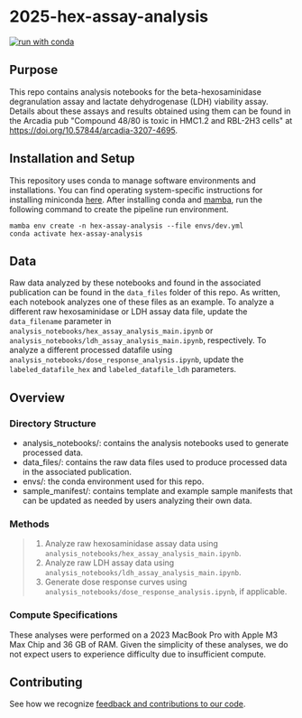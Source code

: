 # 2025-hex-assay-analysis

[![run with conda](https://img.shields.io/badge/run%20with-conda-3EB049?labelColor=000000&logo=anaconda)](https://docs.conda.io/projects/miniconda/en/latest/)

## Purpose

This repo contains analysis notebooks for the beta-hexosaminidase degranulation assay and lactate dehydrogenase (LDH) viability assay. Details about these assays and results obtained using them can be found in the Arcadia pub "Compound 48/80 is toxic in HMC1.2 and RBL-2H3 cells" at https://doi.org/10.57844/arcadia-3207-4695.

## Installation and Setup

This repository uses conda to manage software environments and installations. You can find operating system-specific instructions for installing miniconda [here](https://docs.conda.io/projects/miniconda/en/latest/). After installing conda and [mamba](https://mamba.readthedocs.io/en/latest/), run the following command to create the pipeline run environment.

```{bash}
mamba env create -n hex-assay-analysis --file envs/dev.yml
conda activate hex-assay-analysis
```

## Data

Raw data analyzed by these notebooks and found in the associated publication can be found in the `data_files` folder of this repo. As written, each notebook analyzes one of these files as an example. To analyze a different raw hexosaminidase or LDH assay data file, update the `data_filename` parameter in `analysis_notebooks/hex_assay_analysis_main.ipynb` or `analysis_notebooks/ldh_assay_analysis_main.ipynb`, respectively. To analyze a different processed datafile using `analysis_notebooks/dose_response_analysis.ipynb`, update the `labeled_datafile_hex` and `labeled_datafile_ldh` parameters.

## Overview

### Directory Structure

* analysis_notebooks/: contains the analysis notebooks used to generate processed data.
* data_files/: contains the raw data files used to produce processed data in the associated publication.
* envs/: the conda environment used for this repo.
* sample_manifest/: contains template and example sample manifests that can be updated as needed by users analyzing their own data.

### Methods

> 1. Analyze raw hexosaminidase assay data using `analysis_notebooks/hex_assay_analysis_main.ipynb`.
> 2. Analyze raw LDH assay data using `analysis_notebooks/ldh_assay_analysis_main.ipynb`.
> 3. Generate dose response curves using `analysis_notebooks/dose_response_analysis.ipynb`, if applicable.

### Compute Specifications

These analyses were performed on a 2023 MacBook Pro with Apple M3 Max Chip and 36 GB of RAM. Given the simplicity of these analyses, we do not expect users to experience difficulty due to insufficient compute.

## Contributing

See how we recognize [feedback and contributions to our code](https://github.com/Arcadia-Science/arcadia-software-handbook/blob/main/guides-and-standards/guide-credit-for-contributions.md).